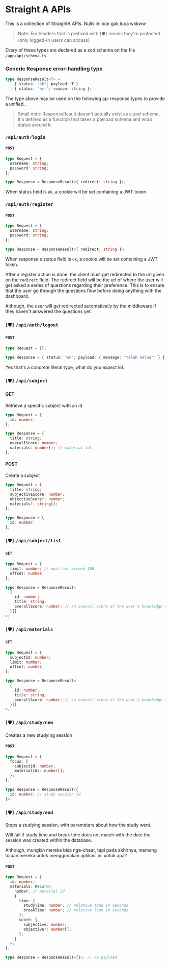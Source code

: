 # Straight A APIs

This is a collection of StraightA APIs. Nulis ini biar gak lupa wkkww

> Note: For headers that is prefixed with `[🛡️]` means they're
> protected (only logged-in users can access)

Every of these types are declared as a zod schema on the file `/app/api/schema.ts`.

### Generic Response error-handling type

```typescript
type ResponseResult<T> =
  | { status: "ok"; payload: T }
  | { status: "err"; reason: string };
```

The type above may be used on the following api response types to provide a unified .

> Small note: ResponseResult doesn't actually exist as a zod schema, it's defined as a function that takes a payload schema and wrap status around it.

### `/api/auth/login`

#### `POST`

```typescript
type Request = {
  username: string;
  password: string;
};

type Response = ResponseResult<{ redirect: string }>;
```

When status field is `ok`, a cookie will be set containing a JWT token

### `/api/auth/register`

#### `POST`

```typescript
type Request = {
  username: string;
  password: string;
};

type Response = ResponseResult<{ redirect: string }>;
```

When response's status field is `ok`, a cookie will be set containing a JWT token.

After a register action is done, the client must get redirected to the url given
on the `redirect` field. The redirect field will be the url of where the user will
get asked a series of questions regarding their preference. This is to ensure that
the user go through the questions flow before doing anything with the dashboard.

Although, the user will get redirected automatically by the middleware if they haven't
answered the questions yet.

### `[🛡️]` `/api/auth/logout`

#### `POST`

```typescript
type Request = {};

type Response = { status: "ok"; payload: { message: "Telah keluar" } };
```

Yes that's a concrete literal type, what do you expect lol.

### `[🛡️]` `/api/subject`

#### GET

Retrieve a specific subject with an id

```typescript
type Request = {
  id: number;
};

type Response = {
  title: string;
  overallScore: number;
  materials: number[]; // material ids
};
```

#### POST

Create a subject

```typescript
type Request = {
  title: string;
  subjectiveScore: number;
  objectiveScore?: number;
  materials?: string[];
};

type Response = {
  id: number;
};
```

### `[🛡️]` `/api/subject/list`

#### `GET`

```typescript
type Request = {
  limit: number; // must not exceed 100
  offset: number;
};

type Response = ResponseResult<
  {
    id: number;
    title: string;
    overallScore: number; // an overall score of the user's knowledge about this subject
  }[]
>;
```

### `[🛡️]` `/api/materials`

#### `GET`

```typescript
type Request = {
  subjectId: number;
  limit: number;
  offset: number;
};

type Response = ResponseResult<
  {
    id: number;
    title: string;
    overallScore: number; // an overall score of the user's knowledge about this material
  }[]
>;
```

### `[🛡️]` `/api/study/new`

Creates a new studying session

#### `POST`

```typescript
type Request = {
  focus: {
    subjectId: number;
    materialIds: number[];
  };
};

type Response = ResponseResult<{
  id: number; // study session id
}>;
```

### `[🛡️]` `/api/study/end`

Stops a studying session, with parameters about how the study went.

Will fail if study time and break time does not match with the date the session was created
within the database.

Although, mungkin mereka bisa nge-cheat, tapi pada akhirnya, memang tujuan mereka untuk menggunakan
aplikasi ini untuk apa?

#### `POST`

```typescript
type Request = {
  id: number;
  materials: Record<
    number, // material id
    {
      time: {
        studyTime: number; // relative time in seconds
        breakTime: number; // relative time in seconds
      };
      score: {
        subjective: number;
        objective?: number[];
      };
    }
  >;
};

type Response = ResponseResult<{}>; // no payload
```
